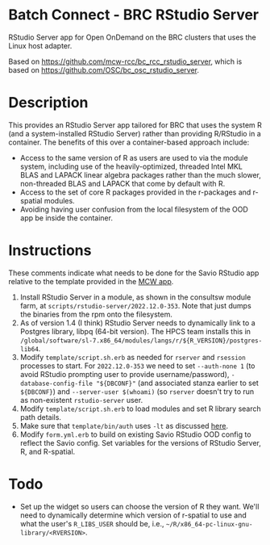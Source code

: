 # Batch Connect - BRC RStudio Server

RStudio Server app for Open OnDemand on the BRC clusters that uses the Linux host adapter.

Based on https://github.com/mcw-rcc/bc_rcc_rstudio_server, which is based on https://github.com/OSC/bc_osc_rstudio_server.

# Description

This provides an RStudio Server app tailored for BRC that uses the system R (and a system-installed RStudio Server) rather than providing R/RStudio in a container. The benefits of this over a container-based approach include:

 - Access to the same version of R as users are used to via the module system, including use of the heavily-optimized, threaded Intel MKL BLAS and LAPACK linear algebra packages rather than the much slower, non-threaded BLAS and LAPACK that come by default with R.
 - Access to the set of core R packages provided in the r-packages and r-spatial modules. 
 - Avoiding having user confusion from the local filesystem of the OOD app be inside the container.

# Instructions

These comments indicate what needs to be done for the Savio RStudio app relative to the template provided in the [MCW app](https://github.com/mcw-rcc/bc_rcc_rstudio_server).

1. Install RStudio Server in a module, as shown in the consultsw module farm, at `scripts/rstudio-server/2022.12.0-353`. Note that just dumps the binaries from the rpm onto the filesystem. 
2. As of version 1.4 (I think) RStudio Server needs to dynamically link to a Postgres library, libpq (64-bit version). The HPCS team installs this in `/global/software/sl-7.x86_64/modules/langs/r/${R_VERSION}/postgres-lib64`.
3. Modify `template/script.sh.erb` as needed for `rserver` and `rsession` processes to start. For `2022.12.0-353` we need to set `--auth-none 1` (to avoid RStudio prompting user to provide username/password), `-database-config-file "${DBCONF}"` (and associated stanza earlier to set `${DBCONF}`) and `--server-user $(whoami)` (so `rserver` doesn't try to run as non-existent `rstudio-server` user.
4. Modify `template/script.sh.erb` to load modules and set R library search path details.
5. Make sure that `template/bin/auth` uses `-lt` as discussed [here](https://discourse.osc.edu/t/rstudio-server-app-using-non-local-r/1223/3).
6. Modify `form.yml.erb` to build on existing Savio RStudio OOD config to reflect the Savio config. Set variables for the versions of RStudio Server, R, and R-spatial.

# Todo

- Set up the widget so users can choose the version of R they want. We'll need to dynamically determine which version of r-spatial to use and what the user's `R_LIBS_USER` should be, i.e., `~/R/x86_64-pc-linux-gnu-library/<RVERSION>`.



